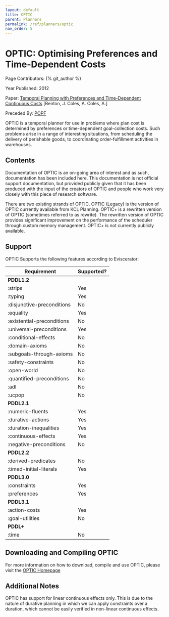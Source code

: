 ```yaml
---
layout: default
title: OPTIC
parent: Planners
permalink: /ref/planners/optic
nav_order: 5
---
```

# OPTIC: Optimising Preferences and Time-Dependent Costs

Page Contributors: {% git_author %}

Year Published: 2012

Paper: [Temporal Planning with Preferences and Time-Dependent Continuous Costs](https://www.aaai.org/ocs/index.php/ICAPS/ICAPS12/paper/view/4699/4708) [Benton, J. Coles, A. Coles, A.]

Preceded By: [POPF](/ref/planners/popf)

OPTIC is a temporal planner for use in problems where plan cost is determined by preferences or time-dependent goal-collection costs. Such problems arise in a range of interesting situations, from scheduling the delivery of perishable goods, to coordinating order-fulfillment activities in warehouses.

## Contents
Documentation of OPTIC is an on-going area of interest and as such, documentation has been included here. This documentation is not official support documentation, but provided publicly given that it has been produced with the input of the creators of OPTIC and people who work very closely with this piece of research software.

There are two existing strands of OPTIC. OPTIC (Legacy) is the version of OPTIC currently available from KCL Planning. OPTIC+ is a rewritten version of OPTIC (sometimes referred to as rewrite). The rewritten version of OPTIC provides significant improvement on the performance of the scheduler through custom memory management. OPTIC+ is not currently publicly available. 

## Support
OPTIC Supports the following features according to Eviscerator:

<!--- Markdown Generated by Eviscerator --->

|Requirement | Supported?|
| --- | --- |
|**PDDL1.2** |
|:strips | Yes |
|:typing | Yes |
|:disjunctive-preconditions | No |
|:equality | Yes |
|:existential-preconditions | No |
|:universal-preconditions | Yes |
|:conditional-effects | No |
|:domain-axioms | No |
|:subgoals-through-axioms | No |
|:safety-constraints | No |
|:open-world | No |
|:quantified-preconditions | No |
|:adl | No |
|:ucpop | No |
|**PDDL2.1** |
|:numeric-fluents | Yes |
|:durative-actions | Yes |
|:duration-inequalities | Yes |
|:continuous-effects | Yes |
|:negative-preconditions | No |
|**PDDL2.2** |
|:derived-predicates | No |
|:timed-initial-literals | Yes |
|**PDDL3.0** |
|:constraints | Yes |
|:preferences | Yes |
|**PDDL3.1** |
|:action-costs | Yes |
|:goal-utilities | No |
|**PDDL+** |
|:time | No |

## Downloading and Compiling OPTIC
For more information on how to download, compile and use OPTIC, please visit the [OPTIC Homepage](https://nms.kcl.ac.uk/planning/software/optic.html)

## Additional Notes
OPTIC has support for linear continuous effects only. This is due to the nature of durative planning in which we can apply constraints over a duration, which cannot be easily verified in non-linear continuous effects. 
